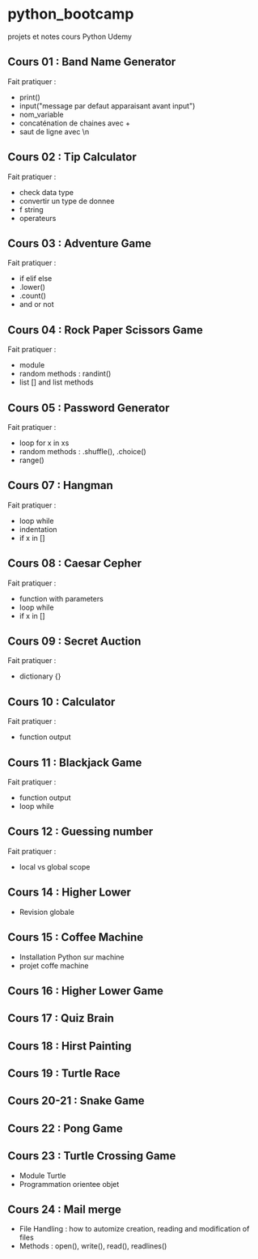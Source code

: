 # python_bootcamp
projets et notes cours Python Udemy

## Cours 01 : Band Name Generator
Fait pratiquer : 
- print()
- input("message par defaut apparaisant avant input")
- nom_variable
- concaténation de chaines avec +
- saut de ligne avec \n

## Cours 02 : Tip Calculator
Fait pratiquer : 
- check data type
- convertir un type de donnee 
- f string
- operateurs

## Cours 03 : Adventure Game
Fait pratiquer : 
- if elif else
- .lower()
- .count()
- and or not

## Cours 04 : Rock Paper Scissors Game
Fait pratiquer : 
- module
- random methods : randint()
- list [] and list methods

## Cours 05 : Password Generator
Fait pratiquer : 
- loop for x in xs
- random methods : .shuffle(), .choice()
- range()

## Cours 07 : Hangman
Fait pratiquer : 
- loop while
- indentation
- if x in []

## Cours 08 : Caesar Cepher
Fait pratiquer : 
- function with parameters
- loop while
- if x in []

## Cours 09 : Secret Auction
Fait pratiquer : 
- dictionary {}

## Cours 10 : Calculator
Fait pratiquer : 
- function output

## Cours 11 : Blackjack Game
Fait pratiquer : 
- function output
- loop while

## Cours 12 : Guessing number
Fait pratiquer : 
- local vs global scope

## Cours 14 : Higher Lower
- Revision globale

## Cours 15 : Coffee Machine
- Installation Python sur machine
- projet coffe machine

## Cours 16 : Higher Lower Game

## Cours 17 : Quiz Brain

## Cours 18 : Hirst Painting
## Cours 19 : Turtle Race
## Cours 20-21 : Snake Game
## Cours 22 : Pong Game
## Cours 23 : Turtle Crossing Game
- Module Turtle
- Programmation orientee objet

## Cours 24 : Mail merge
- File Handling : how to automize creation, reading and modification of files
- Methods : open(), write(), read(), readlines()